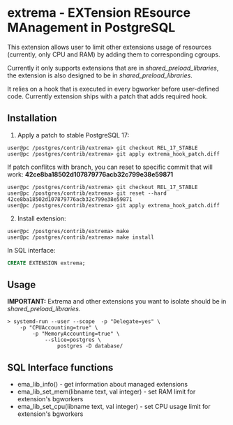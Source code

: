 # extrema - EXTension REsource MAnagement in PostgreSQL 

This extension allows user to limit other extensions usage of resources (currently, only CPU and RAM) by adding them to corresponding cgroups. 

Currently it only supports extensions that are in *shared_preload_libraries*, the extension is also designed to be in *shared_preload_libraries*. 

It relies on a hook that is executed in every bgworker before user-defined code. 
Currently extension ships with a patch that adds required hook.

## Installation

1. Apply a patch to stable PostgreSQL 17:

``` shell
user@pc /postgres/contrib/extrema> git checkout REL_17_STABLE
user@pc /postgres/contrib/extrema> git apply extrema_hook_patch.diff
```

If patch conflitcs with branch, you can reset to specific commit that will work:
**42ce8ba18502d107879776acb32c799e38e59871**
``` shell
user@pc /postgres/contrib/extrema> git checkout REL_17_STABLE
user@pc /postgres/contrib/extrema> git reset --hard 42ce8ba18502d107879776acb32c799e38e59871
user@pc /postgres/contrib/extrema> git apply extrema_hook_patch.diff
```


2. Install extension: 
``` shell 
user@pc /postgres/contrib/extrema> make
user@pc /postgres/contrib/extrema> make install
```

In SQL interface:
``` sql
CREATE EXTENSION extrema;
```

## Usage 

**IMPORTANT:** Extrema and other extensions you want to isolate should be in *shared_preload_libraries*. 

``` shell
> systemd-run --user --scope  -p "Delegate=yes" \
    -p "CPUAccounting=true" \
        -p "MemoryAccounting=true" \
            --slice=postgres \
                postgres -D database/
```

## SQL Interface functions 

- ema_lib_info() - get information about managed extensions 
- ema_lib_set_mem(libname text, val integer) - set RAM limit for extension's bgworkers
- ema_lib_set_cpu(libname text, val integer) - set CPU usage limit for extension's bgworkers
